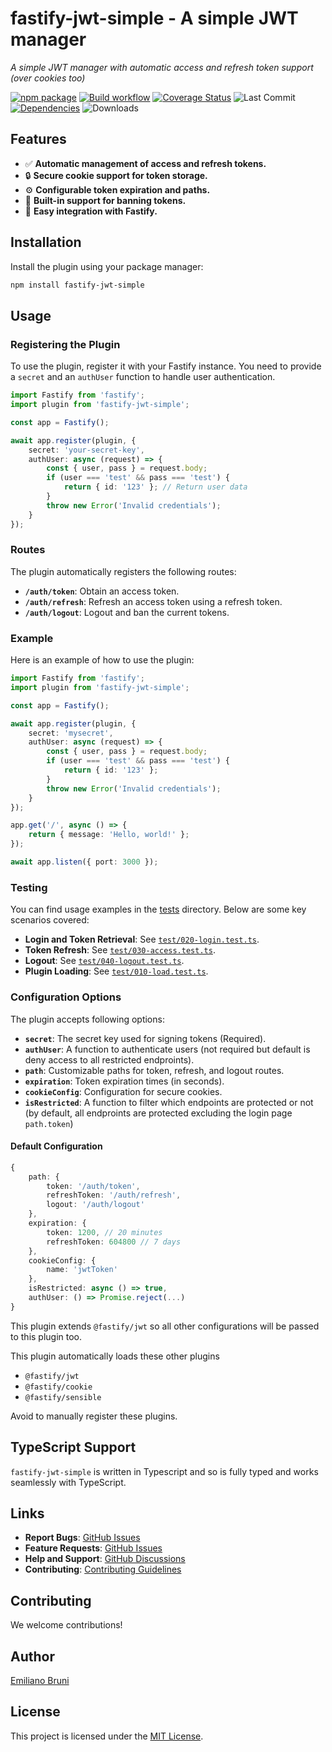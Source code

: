 # fastify-jwt-simple - A simple JWT manager 

_A simple JWT manager with automatic access and refresh token support (over cookies too)_

[![npm package](https://img.shields.io/npm/v/fastify-jwt-simple.svg)](http://npmjs.org/package/fastify-jwt-simple)
[![Build workflow](https://github.com/EmilianoBruni/fastify-jwt-simple/actions/workflows/build.yml/badge.svg)](https://github.com/EmilianoBruni/fastify-jwt-simple/actions/workflows/build.yml)
[![Coverage Status](https://coveralls.io/repos/github/EmilianoBruni/fastify-jwt-simple/badge.svg?branch=master)](https://coveralls.io/github/EmilianoBruni/fastify-jwt-simple?branch=master)
![Last Commit](https://img.shields.io/github/last-commit/EmilianoBruni/fastify-jwt-simple)
[![Dependencies](https://img.shields.io/librariesio/github/EmilianoBruni/fastify-jwt-simple)](https://libraries.io/npm/fastify-jwt-simple)
![Downloads](https://img.shields.io/npm/dt/fastify-jwt-simple)

## Features

- ✅ **Automatic management of access and refresh tokens.**
- 🔒 **Secure cookie support for token storage.**
- ⚙️ **Configurable token expiration and paths.**
- 🚫 **Built-in support for banning tokens.**
- 🤝 **Easy integration with Fastify.**

## Installation

Install the plugin using your package manager:

```bash
npm install fastify-jwt-simple
```

## Usage

### Registering the Plugin

To use the plugin, register it with your Fastify instance. You need to provide a `secret` and an `authUser` function to handle user authentication.

```ts
import Fastify from 'fastify';
import plugin from 'fastify-jwt-simple';

const app = Fastify();

await app.register(plugin, {
    secret: 'your-secret-key',
    authUser: async (request) => {
        const { user, pass } = request.body;
        if (user === 'test' && pass === 'test') {
            return { id: '123' }; // Return user data
        }
        throw new Error('Invalid credentials');
    }
});
```

### Routes

The plugin automatically registers the following routes:

- **`/auth/token`**: Obtain an access token.
- **`/auth/refresh`**: Refresh an access token using a refresh token.
- **`/auth/logout`**: Logout and ban the current tokens.

### Example

Here is an example of how to use the plugin:

```ts
import Fastify from 'fastify';
import plugin from 'fastify-jwt-simple';

const app = Fastify();

await app.register(plugin, {
    secret: 'mysecret',
    authUser: async (request) => {
        const { user, pass } = request.body;
        if (user === 'test' && pass === 'test') {
            return { id: '123' };
        }
        throw new Error('Invalid credentials');
    }
});

app.get('/', async () => {
    return { message: 'Hello, world!' };
});

await app.listen({ port: 3000 });
```

### Testing

You can find usage examples in the [tests](test/) directory. Below are some key scenarios covered:

- **Login and Token Retrieval**: See [`test/020-login.test.ts`](test/020-login.test.ts).
- **Token Refresh**: See [`test/030-access.test.ts`](test/030-access.test.ts).
- **Logout**: See [`test/040-logout.test.ts`](test/040-logout.test.ts).
- **Plugin Loading**: See [`test/010-load.test.ts`](test/010-load.test.ts).

### Configuration Options

The plugin accepts following options:

- **`secret`**: The secret key used for signing tokens (Required).
- **`authUser`**: A function to authenticate users (not required but default is deny access to all restricted endproints).
- **`path`**: Customizable paths for token, refresh, and logout routes.
- **`expiration`**: Token expiration times (in seconds).
- **`cookieConfig`**: Configuration for secure cookies.
- **`isRestricted`**: A function to filter which endpoints are protected or not (by default, all endproints are protected excluding the login page `path.token`)

#### Default Configuration

```ts
{
    path: {
        token: '/auth/token',
        refreshToken: '/auth/refresh',
        logout: '/auth/logout'
    },
    expiration: {
        token: 1200, // 20 minutes
        refreshToken: 604800 // 7 days
    },
    cookieConfig: {
        name: 'jwtToken'
    },
    isRestricted: async () => true,
    authUser: () => Promise.reject(...)
}
```

This plugin extends `@fastify/jwt` so all other configurations will be passed to this plugin too.

This plugin automatically loads these other plugins

* `@fastify/jwt`
* `@fastify/cookie`
* `@fastify/sensible`

Avoid to manually register these plugins.

## TypeScript Support

`fastify-jwt-simple` is written in Typescript and so is fully typed and works seamlessly with TypeScript. 

## Links

- **Report Bugs**: [GitHub Issues](https://github.com/your-repo/fastify-jwt-simple/issues)
- **Feature Requests**: [GitHub Issues](https://github.com/your-repo/fastify-jwt-simple/issues)
- **Help and Support**: [GitHub Discussions](https://github.com/your-repo/fastify-jwt-simple/discussions)
- **Contributing**: [Contributing Guidelines](https://github.com/your-repo/fastify-jwt-simple/blob/main/CONTRIBUTING.md)

## Contributing

We welcome contributions! 

## Author

[Emiliano Bruni](info@ebruni.it)

## License

This project is licensed under the [MIT License](LICENSE).